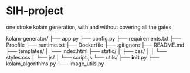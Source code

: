 # SIH-project
one stroke kolam generation, with and without covering all the gates

kolam-generator/
├── app.py
├── config.py
├── requirements.txt
├── Procfile
├── runtime.txt
├── Dockerfile
├── .gitignore
├── README.md
├── templates/
│   └── index.html
├── static/
│   ├── css/
│   │   └── styles.css
│   └── js/
│       └── script.js
└── utils/
    ├── __init__.py
    ├── kolam_algorithms.py
    └── image_utils.py
